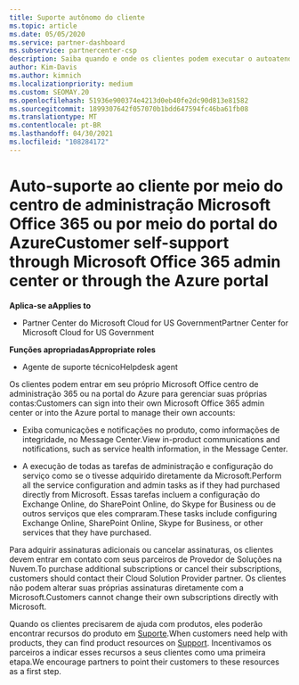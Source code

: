 ```yaml
---
title: Suporte autônomo do cliente
ms.topic: article
ms.date: 05/05/2020
ms.service: partner-dashboard
ms.subservice: partnercenter-csp
description: Saiba quando e onde os clientes podem executar o autoatendimento para gerenciar suas próprias contas e quando devem entrar em contato com seu parceiro de provedor de soluções na nuvem.
author: Kim-Davis
ms.author: kimnich
ms.localizationpriority: medium
ms.custom: SEOMAY.20
ms.openlocfilehash: 51936e900374e4213d0eb40fe2dc90d813e81582
ms.sourcegitcommit: 1899307642f057070b1bdd647594fc46ba61fb08
ms.translationtype: MT
ms.contentlocale: pt-BR
ms.lasthandoff: 04/30/2021
ms.locfileid: "108284172"
---
```

# <a name="customer-self-support-through-microsoft-office-365-admin-center-or-through-the-azure-portal"></a><span data-ttu-id="e4ce7-103">Auto-suporte ao cliente por meio do centro de administração Microsoft Office 365 ou por meio do portal do Azure</span><span class="sxs-lookup"><span data-stu-id="e4ce7-103">Customer self-support through Microsoft Office 365 admin center or through the Azure portal</span></span>

<span data-ttu-id="e4ce7-104">**Aplica-se a**</span><span class="sxs-lookup"><span data-stu-id="e4ce7-104">**Applies to**</span></span>

- <span data-ttu-id="e4ce7-105">Partner Center do Microsoft Cloud for US Government</span><span class="sxs-lookup"><span data-stu-id="e4ce7-105">Partner Center for Microsoft Cloud for US Government</span></span>

<span data-ttu-id="e4ce7-106">**Funções apropriadas**</span><span class="sxs-lookup"><span data-stu-id="e4ce7-106">**Appropriate roles**</span></span>

- <span data-ttu-id="e4ce7-107">Agente de suporte técnico</span><span class="sxs-lookup"><span data-stu-id="e4ce7-107">Helpdesk agent</span></span>

<span data-ttu-id="e4ce7-108">Os clientes podem entrar em seu próprio Microsoft Office centro de administração 365 ou na portal do Azure para gerenciar suas próprias contas:</span><span class="sxs-lookup"><span data-stu-id="e4ce7-108">Customers can sign into their own Microsoft Office 365 admin center or into the Azure portal to manage their own accounts:</span></span>

- <span data-ttu-id="e4ce7-109">Exiba comunicações e notificações no produto, como informações de integridade, no Message Center.</span><span class="sxs-lookup"><span data-stu-id="e4ce7-109">View in-product communications and notifications, such as service health information, in the Message Center.</span></span>

- <span data-ttu-id="e4ce7-110">A execução de todas as tarefas de administração e configuração do serviço como se o tivesse adquirido diretamente da Microsoft.</span><span class="sxs-lookup"><span data-stu-id="e4ce7-110">Perform all the service configuration and admin tasks as if they had purchased directly from Microsoft.</span></span> <span data-ttu-id="e4ce7-111">Essas tarefas incluem a configuração do Exchange Online, do SharePoint Online, do Skype for Business ou de outros serviços que eles compraram.</span><span class="sxs-lookup"><span data-stu-id="e4ce7-111">These tasks include configuring Exchange Online, SharePoint Online, Skype for Business, or other services that they have purchased.</span></span>

<span data-ttu-id="e4ce7-112">Para adquirir assinaturas adicionais ou cancelar assinaturas, os clientes devem entrar em contato com seus parceiros de Provedor de Soluções na Nuvem.</span><span class="sxs-lookup"><span data-stu-id="e4ce7-112">To purchase additional subscriptions or cancel their subscriptions, customers should contact their Cloud Solution Provider partner.</span></span> <span data-ttu-id="e4ce7-113">Os clientes não podem alterar suas próprias assinaturas diretamente com a Microsoft.</span><span class="sxs-lookup"><span data-stu-id="e4ce7-113">Customers cannot change their own subscriptions directly with Microsoft.</span></span>

<span data-ttu-id="e4ce7-114">Quando os clientes precisarem de ajuda com produtos, eles poderão encontrar recursos do produto em [Suporte](https://partnercenter.microsoft.com/partner/support).</span><span class="sxs-lookup"><span data-stu-id="e4ce7-114">When customers need help with products, they can find product resources on [Support](https://partnercenter.microsoft.com/partner/support).</span></span> <span data-ttu-id="e4ce7-115">Incentivamos os parceiros a indicar esses recursos a seus clientes como uma primeira etapa.</span><span class="sxs-lookup"><span data-stu-id="e4ce7-115">We encourage partners to point their customers to these resources as a first step.</span></span>

 

 



